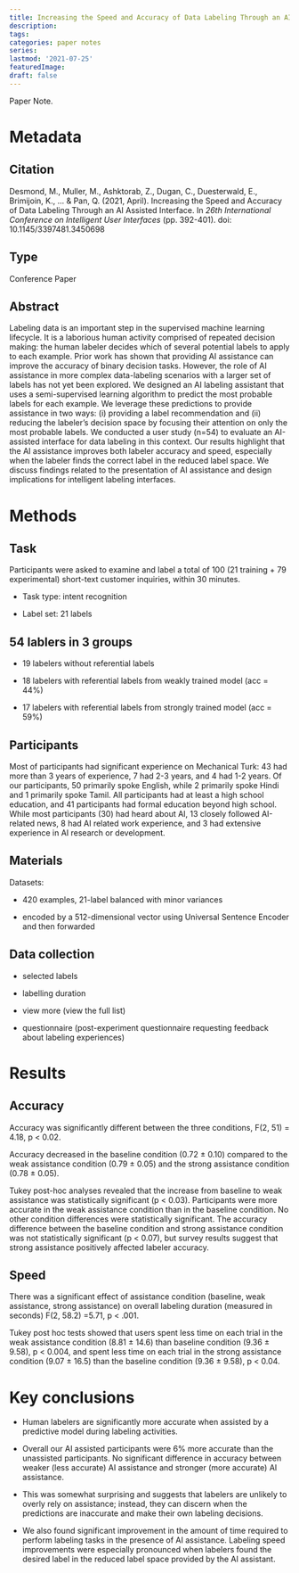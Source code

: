 ```yaml
---
title: Increasing the Speed and Accuracy of Data Labeling Through an AI Assisted Interface
description:
tags:
categories: paper notes
series:
lastmod: '2021-07-25'
featuredImage:
draft: false
---
```


Paper Note.

<!--more-->

# Metadata
## Citation
Desmond, M., Muller, M., Ashktorab, Z., Dugan, C., Duesterwald, E., Brimijoin, K., ... \& Pan, Q. (2021, April). Increasing the Speed and Accuracy of Data Labeling Through an AI Assisted Interface. In *26th International Conference on Intelligent User Interfaces* (pp. 392-401). doi: 10.1145/3397481.3450698
## Type
Conference Paper
## Abstract
Labeling data is an important step in the supervised machine learning lifecycle. It is a laborious human activity comprised of repeated decision making: the human labeler decides which of several potential labels to apply to each example. Prior work has shown that providing AI assistance can improve the accuracy of binary decision tasks. However, the role of AI assistance in more complex data-labeling scenarios with a larger set of labels has not yet been explored. We designed an AI labeling assistant that uses a semi-supervised learning algorithm to predict the most probable labels for each example. We leverage these predictions to provide assistance in two ways: (i) providing a label recommendation and (ii) reducing the labeler’s decision space by focusing their attention on only the most probable labels. We conducted a user study (n=54) to evaluate an AI-assisted interface for data labeling in this context. Our results highlight that the AI assistance improves both labeler accuracy and speed, especially when the labeler finds the correct label in the reduced label space. We discuss findings related to the presentation of AI assistance and design implications for intelligent labeling interfaces.

# Methods
## Task
Participants were asked to examine and label a total of 100 (21 training + 79 experimental) short-text customer inquiries, within 30 minutes.

- Task type: intent recognition

- Label set: 21 labels

## 54 lablers in 3 groups

- 19 labelers without referential labels 

- 18 labelers with referential labels from weakly trained model (acc = 44\%)

- 17 labelers with referential labels from strongly trained model (acc = 59\%)

## Participants
Most of participants had significant experience on Mechanical Turk: 43 had more than 3 years of experience, 7 had 2-3 years, and 4 had 1-2 years. Of our participants, 50 primarily spoke English, while 2 primarily spoke Hindi and 1 primarily spoke Tamil. All participants had at least a high school education, and 41 participants had formal education beyond high school. While most participants (30) had heard about AI, 13 closely followed AI-related news, 8 had AI related work experience, and 3 had extensive experience in AI research or development.

## Materials
Datasets:

- 420 examples, 21-label balanced with minor variances

- encoded by a 512-dimensional vector using Universal Sentence Encoder and then forwarded 

## Data collection

- selected labels

- labelling duration

- view more (view the full list)

- questionnaire (post-experiment questionnaire requesting feedback about labeling experiences)

# Results
## Accuracy

Accuracy was significantly different between the three conditions, F(2, 51) = 4.18, p < 0.02. 

Accuracy decreased in the baseline condition (0.72 ± 0.10) compared to the weak assistance condition (0.79 ± 0.05) and the strong assistance condition (0.78 ± 0.05). 

Tukey post-hoc analyses revealed that the increase from baseline to weak assistance was statistically significant (p < 0.03). Participants were more accurate in the weak assistance condition than in the baseline condition. No other condition differences were statistically significant. The accuracy difference between the baseline condition and strong assistance condition was not statistically significant (p < 0.07), but survey results suggest that strong assistance positively affected labeler accuracy. 

## Speed

There was a significant effect of assistance condition (baseline, weak assistance, strong assistance) on overall labeling duration (measured in seconds) F(2, 58.2) =5.71, p < .001. 

Tukey post hoc tests showed that users spent less time on each trial in the weak assistance condition (8.81 ± 14.6) than baseline condition (9.36 ± 9.58), p < 0.004, and spent less time on each trial in the strong assistance condition (9.07 ± 16.5) than the baseline condition (9.36 ± 9.58), p < 0.04.

# Key conclusions
- Human labelers are significantly more accurate when assisted by a predictive model during labeling activities. 

- Overall our AI assisted participants were 6\% more accurate than the unassisted participants. No significant difference in accuracy between weaker (less accurate) AI assistance and stronger (more accurate)
AI assistance. 

- This was somewhat surprising and suggests that labelers are unlikely to overly rely on assistance; instead, they can discern when the predictions are inaccurate and make their own labeling decisions. 

- We also found significant improvement in the amount of time required to perform labeling tasks in the presence of AI assistance. Labeling speed
improvements were especially pronounced when labelers found the desired label in the reduced label space provided by the AI assistant. 